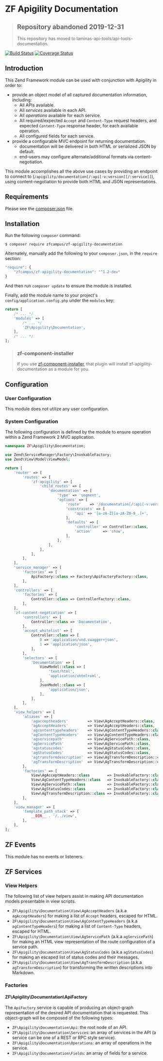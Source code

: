 # ZF Apigility Documentation

> ## Repository abandoned 2019-12-31
>
> This repository has moved to laminas-api-tools/api-tools-documentation.

[![Build Status](https://secure.travis-ci.org/zfcampus/zf-apigility-documentation.svg?branch=master)](https://secure.travis-ci.org/zfcampus/zf-apigility-documentation)
[![Coverage Status](https://coveralls.io/repos/github/zfcampus/zf-apigility-documentation/badge.svg?branch=master)](https://coveralls.io/github/zfcampus/zf-apigility-documentation?branch=master)

## Introduction

This Zend Framework module can be used with conjunction with Apigility in order to:

- provide an object model of all captured documentation information, including:
  - All APIs available.
  - All _services_ available in each API.
  - All _operations_ available for each service.
  - All required/expected `Accept` and `Content-Type` request headers, and expected
    `Content-Type` response header, for each available operation.
  - All configured fields for each service.
- provide a configurable MVC endpoint for returning documentation.
  - documentation will be delivered in both HTML or serialized JSON by default.
  - end-users may configure alternate/additional formats via content-negotiation.

This module accomplishes all the above use cases by providing an endpoint to connect to
(`/apigility/documentation[/:api[-v:version][/:service]]`), using content-negotiation to provide
both HTML and JSON representations.

## Requirements
  
Please see the [composer.json](composer.json) file.

## Installation

Run the following `composer` command:

```console
$ composer require zfcampus/zf-apigility-documentation
```

Alternately, manually add the following to your `composer.json`, in the `require` section:

```javascript
"require": {
    "zfcampus/zf-apigility-documentation": "^1.2-dev"
}
```

And then run `composer update` to ensure the module is installed.

Finally, add the module name to your project's `config/application.config.php` under the `modules`
key:

```php
return [
    /* ... */
    'modules' => [
        /* ... */
        'ZF\Apigility\Documentation',
    ],
    /* ... */
];
```

> ### zf-component-installer
>
> If you use [zf-component-installer](https://github.com/zendframework/zf-component-installer),
> that plugin will install zf-apigility-documentation as a module for you.

## Configuration

### User Configuration

This module does not utilize any user configuration.

### System Configuration

The following configuration is defined by the module to ensure operation within a Zend Framework 2
MVC application.

```php
namespace ZF\Apigility\Documentation;

use Zend\ServiceManager\Factory\InvokableFactory;
use Zend\View\Model\ViewModel;

return [
    'router' => [
        'routes' => [
            'zf-apigility' => [
                'child_routes' => [
                    'documentation' => [
                        'type' => 'segment',
                        'options' => [
                            'route'    => '/documentation[/:api[-v:version][/:service]]',
                            'constraints' => [
                                'api' => '[a-zA-Z][a-zA-Z0-9_.]+',
                            ],
                            'defaults' => [
                                'controller' => Controller::class,
                                'action'     => 'show',
                            ],
                        ],
                    ],
                ],
            ],
        ],
    ],
    'service_manager' => [
        'factories' => [
            ApiFactory::class => Factory\ApiFactoryFactory::class,
        ],
    ],
    'controllers' => [
        'factories' => [
            Controller::class => ControllerFactory::class,
        ],
    ],
    'zf-content-negotiation' => [
        'controllers' => [
            Controller::class => 'Documentation',
        ],
        'accept_whitelist' => [
            Controller::class => [
                0 => 'application/vnd.swagger+json',
                1 => 'application/json',
            ],
        ],
        'selectors' => [
            'Documentation' => [
                ViewModel::class => [
                    'text/html',
                    'application/xhtml+xml',
                ],
                JsonModel::class => [
                    'application/json',
                ],
            ],
        ],
    ],
    'view_helpers' => [
        'aliases' => [
            'agacceptheaders'         => View\AgAcceptHeaders::class,
            'agAcceptHeaders'         => View\AgAcceptHeaders::class,
            'agcontenttypeheaders'    => View\AgContentTypeHeaders::class,
            'agContentTypeHeaders'    => View\AgContentTypeHeaders::class,
            'agservicepath'           => View\AgServicePath::class,
            'agServicePath'           => View\AgServicePath::class,
            'agstatuscodes'           => View\AgStatusCodes::class,
            'agStatusCodes'           => View\AgStatusCodes::class,
            'agtransformdescription'  => View\AgTransformDescription::class,
            'agTransformDescription'  => View\AgTransformDescription::class,
        ],
        'factories' => [
            View\AgAcceptHeaders::class        => InvokableFactory::class,
            View\AgContentTypeHeaders::class   => InvokableFactory::class,
            View\AgServicePath::class          => InvokableFactory::class,
            View\AgStatusCodes::class          => InvokableFactory::class,
            View\AgTransformDescription::class => InvokableFactory::class,
        ],
    ],
    'view_manager' => [
        'template_path_stack' => [
            __DIR__ . '/../view',
        ],
    ],
];
```

## ZF Events

This module has no events or listeners.

## ZF Services

### View Helpers

The following list of view helpers assist in making API documentation models presentable in view
scripts.

- `ZF\Apigility\Documentation\View\AgAcceptHeaders` (a.k.a `agAcceptHeaders`) for making a
  list of `Accept` headers, escaped for HTML.
- `ZF\Apigility\Documentation\View\AgContentTypeHeaders`  (a.k.a `agContentTypeHeaders`) for
  making a list of `Content-Type` headers, escaped for HTML.
- `ZF\Apigility\Documentation\View\AgServicePath` (a.k.a `agServicePath`) for making an HTML
  view representation of the route configuration of a service path.
- `ZF\Apigility\Documentation\View\AgStatusCodes` (a.k.a `agStatusCodes`) for making an
  escaped list of status codes and their messages.
- `ZF\Apigility\Documentation\View\AgTransformDescription` (a.k.a `agTransformDescription`) for transforming the written 
  descriptions into Markdown.

### Factories

#### ZF\Apigility\Documentation\ApiFactory

The `ApiFactory` service is capable of producing an object-graph representation of the desired
API documentation that is requested.  This object-graph will be composed of the following types:

- `ZF\Apigility\Documentation\Api`: the root node of an API.
- `ZF\Apigility\Documentation\Services`: an array of services in the API (a service can be one
  of a REST or RPC style service).
- `ZF\Apigility\Documentation\Operations`: an array of operations in the service.
- `ZF\Apigility\Documentation\Fields`: an array of fields for a service.